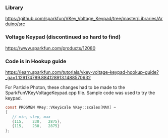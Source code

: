### Library
https://github.com/sparkfun/VKey_Voltage_Keypad/tree/master/Libraries/Arduino/src


### Voltage Keypad (discontinued so hard to find)
https://www.sparkfun.com/products/12080


### Code is in Hookup guide
https://learn.sparkfun.com/tutorials/vkey-voltage-keypad-hookup-guide?_ga=1.129174789.884128913.1488570632

For Particle Photon, these changes had to be made to the SparkFunVKeyVoltageKeypad.cpp file. Sample code was used to try the keypad. 

```c
const PROGMEM VKey::VKeyScale VKey::scales[MAX] =
{
   // min, step, max
   {115,    230,   2875},
   {115,    230,   2875}
};
```
